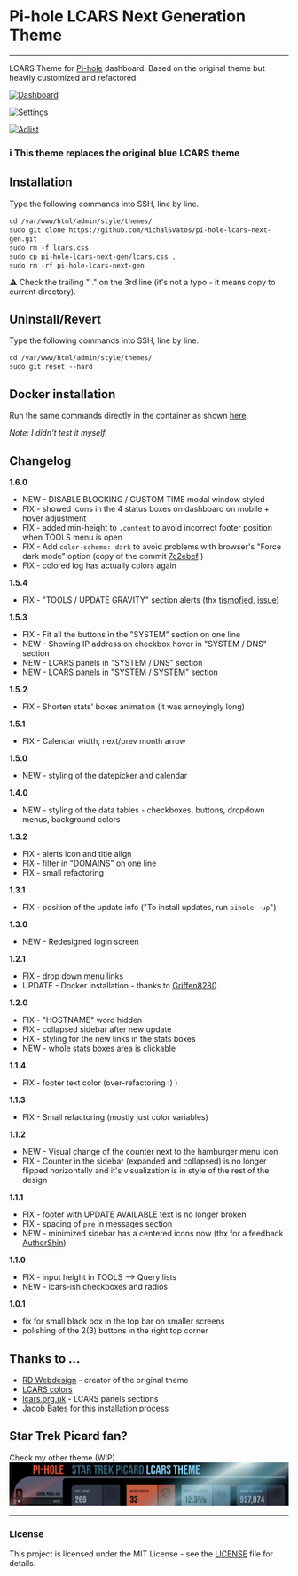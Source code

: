 # Pi-hole LCARS Next Generation Theme

***

LCARS Theme for [Pi-hole](https://github.com/pi-hole/pi-hole) dashboard. Based on the original theme but heavily customized and refactored.

[![Dashboard](https://i.imgur.com/PXeXZx7.png)](https://imgur.com/PXeXZx7)

[![Settings](https://i.imgur.com/41QmuUW.png)](https://imgur.com/41QmuUW)

[![Adlist](https://i.imgur.com/uKqZMMG.png)](https://imgur.com/uKqZMMG)

### ℹ️ This theme replaces the original blue LCARS theme

## Installation
Type the following commands into SSH, line by line.

```
cd /var/www/html/admin/style/themes/
sudo git clone https://github.com/MichalSvatos/pi-hole-lcars-next-gen.git
sudo rm -f lcars.css
sudo cp pi-hole-lcars-next-gen/lcars.css .
sudo rm -rf pi-hole-lcars-next-gen
```

⚠️ Check the trailing " ." on the 3rd line (it's not a typo - it means copy to current directory).

## Uninstall/Revert
Type the following commands into SSH, line by line.

```
cd /var/www/html/admin/style/themes/
sudo git reset --hard
```

## Docker installation
Run the same commands directly in the container as shown [here](https://github.com/MichalSvatos/pi-hole-lcars-next-gen/issues/1#issuecomment-1372378045).

_Note: I didn't test it myself._

## Changelog
**1.6.0**
- NEW - DISABLE BLOCKING / CUSTOM TIME modal window styled
- FIX - showed icons in the 4 status boxes on dashboard on mobile + hover adjustment
- FIX - added min-height to `.content` to avoid incorrect footer position when TOOLS menu is open
- FIX - Add `color-scheme: dark` to avoid problems with browser's "Force dark mode" option (copy of the commit [7c2ebef](https://github.com/MichalSvatos/AdminLTE/commit/7c2ebef62b4c79844afed24e5b61d698e93618f1) )
- FIX - colored log has actually colors again

**1.5.4**
- FIX - "TOOLS / UPDATE GRAVITY" section alerts (thx [tismofied](https://github.com/tismofied), [issue](https://github.com/MichalSvatos/pi-hole-lcars-next-gen/issues/3))

**1.5.3**
- FIX - Fit all the buttons in the "SYSTEM" section on one line
- NEW - Showing IP address on checkbox hover in "SYSTEM / DNS" section
- NEW - LCARS panels in "SYSTEM / DNS" section
- NEW - LCARS panels in "SYSTEM / SYSTEM" section

**1.5.2**
- FIX - Shorten stats' boxes animation (it was annoyingly long)

**1.5.1**
- FIX - Calendar width, next/prev month arrow

**1.5.0**
- NEW - styling of the datepicker and calendar

**1.4.0**
- NEW - styling of the data tables - checkboxes, buttons, dropdown menus, background colors

**1.3.2**
- FIX - alerts icon and title align
- FIX - filter in "DOMAINS" on one line
- FIX - small refactoring

**1.3.1**
- FIX - position of the update info ("To install updates, run `pihole -up`")

**1.3.0**
- NEW - Redesigned login screen

**1.2.1**
- FIX - drop down menu links
- UPDATE - Docker installation - thanks to [Griffen8280](https://github.com/Griffen8280)

**1.2.0**
- FIX - "HOSTNAME" word hidden
- FIX - collapsed sidebar after new update
- FIX - styling for the new links in the stats boxes
- NEW - whole stats boxes area is clickable

**1.1.4**
- FIX - footer text color (over-refactoring :) )

**1.1.3**
- FIX - Small refactoring (mostly just color variables)

**1.1.2**
- NEW - Visual change of the counter next to the hamburger menu icon
- FIX - Counter in the sidebar (expanded and collapsed) is no longer flipped horizontally and it's visualization is in style of the rest of the design

**1.1.1**
- FIX - footer with UPDATE AVAILABLE text is no longer broken
- FIX - spacing of `pre` in messages section
- NEW - minimized sidebar has a centered icons now (thx for a feedback [AuthorShin](https://github.com/AuthorShin))

**1.1.0**
- FIX - input height in TOOLS --> Query lists
- NEW - lcars-ish checkboxes and radios

**1.0.1**
- fix for small black box in the top bar on smaller screens
- polishing of the 2(3) buttons in the right top corner

## Thanks to ...
- [RD Webdesign](https://github.com/rdwebdesign) - creator of the original theme
- [LCARS colors](https://codepen.io/Mokurunner/details/wvyKJy)
- [lcars.org.uk](http://www.lcars.org.uk/) - LCARS panels sections
- [Jacob Bates](https://github.com/jacobbates) for this installation process

## Star Trek Picard fan?
Check my other theme (WIP)
[![Pi-hole Star Trek Picard LCARS Theme](https://github.com/MichalSvatos/pi-hole-star-trek-picard/raw/main/previews/pi-hole-star-trek-picard-lcars.png)](https://github.com/MichalSvatos/pi-hole-star-trek-picard)

---
### License
This project is licensed under the MIT License - see the [LICENSE](LICENSE) file for details.
